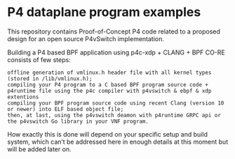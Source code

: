 # P4 dataplane program examples

This repository contains Proof-of-Concept P4 code related to a proposed design for an open source P4vSwitch implementation.

Building a P4 based BPF application using p4c-xdp + CLANG + BPF CO-RE consists of few steps:

    offline generation of vmlinux.h header file with all kernel types (stored in /lib/vmlinux.h);
    compiling your P4 program to a C based BPF program source code + p4runtime file using the p4c compiler with p4vswitch & ebpf & xdp extentions
    compiling your BPF program source code using recent Clang (version 10 or newer) into ELF based object file;
    then, at last, using the p4vswitch deamon with p4runtime GRPC api or the p4vswitch Go library in your VNF program.

How exactly this is done will depend on your specific setup and build system, which can’t be addressed here in enough details at this moment but will be added later on. 


